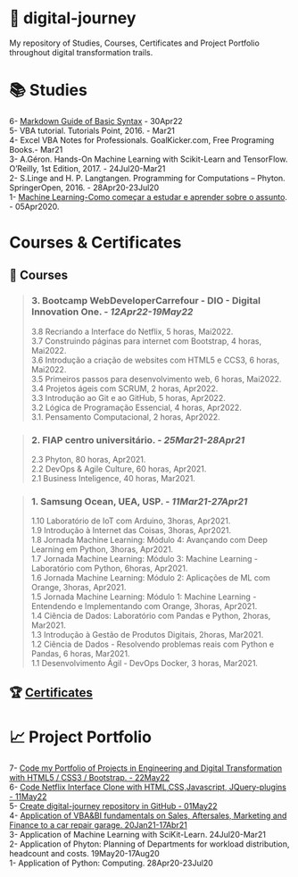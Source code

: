 # :rocket: digital-journey  

My repository of Studies, Courses, Certificates and Project Portfolio throughout digital transformation trails.

# :books: Studies  

6- [Markdown Guide of Basic Syntax](https://www.markdownguide.org/basic-syntax/) - 30Apr22  
5- VBA tutorial. Tutorials Point, 2016. - Mar21  
4- Excel VBA Notes for Professionals. GoalKicker.com, Free Programing Books.- Mar21  
3- A.Géron. Hands-On Machine Learning with Scikit-Learn and TensorFlow. O’Reilly, 1st Edition, 2017. - 24Jul20-Mar21  
2- S.Linge and H. P. Langtangen. Programming for Computations – Phyton. SpringerOpen, 2016. - 28Apr20-23Jul20  
1- [Machine Learning-Como começar a estudar e aprender sobre o assunto](https://www.youtube.com/watch?v=9aCUXJXPHGw). - 05Apr2020.    
	
# Courses & Certificates  
		
## :school: Courses  

> ### **3. Bootcamp WebDeveloperCarrefour - DIO - Digital Innovation One.** ***- 12Apr22-19May22***  	
>
> 3.8 Recriando a Interface do Netflix, 5 horas, Mai2022.  
> 3.7 Construindo páginas para internet com Bootstrap, 4 horas, Mai2022.  
> 3.6 Introdução a criação de websites com HTML5 e CCS3, 6 horas, Mai2022.  
> 3.5 Primeiros passos para desenvolvimento web, 6 horas, Mai2022.  
> 3.4 Projetos ágeis com SCRUM, 2 horas, Apr2022.  
> 3.3 Introdução ao Git e ao GitHub, 5 horas, Apr2022.  
> 3.2 Lógica de Programação Essencial, 4 horas, Apr2022.  
> 3.1. Pensamento Computacional, 2 horas, Apr2022.  

> ### **2. FIAP centro universitário.** ***- 25Mar21-28Apr21***	
>
> 2.3 Phyton, 80 horas, Apr2021.  
> 2.2 DevOps & Agile Culture, 60 horas, Apr2021.  
> 2.1 Business Inteligence, 40 horas, Mar2021.  

> ### **1. Samsung Ocean, UEA, USP.** ***- 11Mar21-27Apr21***	
>
> 1.10 Laboratório de IoT com Arduino, 3horas, Apr2021.  
> 1.9 Introdução à Internet das Coisas, 3horas, Apr2021.  
> 1.8 Jornada Machine Learning: Módulo 4: Avançando com Deep Learning em Python, 3horas, Apr2021.  
> 1.7 Jornada Machine Learning: Módulo 3: Machine Learning - Laboratório com Python, 6horas, Apr2021.  
> 1.6 Jornada Machine Learning: Módulo 2: Aplicações de ML com Orange, 3horas, Apr2021.  
> 1.5 Jornada Machine Learning: Módulo 1: Machine Learning - Entendendo e Implementando com Orange, 3horas, Apr2021.  
> 1.4 Ciência de Dados: Laboratório com Pandas e Python, 2horas, Mar2021.  
> 1.3 Introdução à Gestão de Produtos Digitais, 2horas, Mar2021.  
> 1.2 Ciência de Dados - Resolvendo problemas reais com Python e Pandas, 6 horas, Mar2021.  
> 1.1 Desenvolvimento Ágil - DevOps Docker, 3 horas, Mar2021.  
	
## :trophy: [Certificates](https://github.com/jfelicio51/digital-journey/tree/master/Certificates)  

#  :chart_with_upwards_trend: Project Portfolio 

7- [Code my Portfolio of Projects in Engineering and Digital Transformation with HTML5 / CSS3 / Bootstrap. - 22May22](https://jfelicio51.github.io/)  
6- [Code Netflix Interface Clone with HTML,CSS,Javascript, JQuery-plugins - 11May22](https://github.com/jfelicio51/Netflix_project.git)  
5- [Create digital-journey repository in GitHub - 01May22](https://github.com/jfelicio51/digital-journey.git)  
4- [Application of VBA&BI fundamentals on Sales, Aftersales, Marketing and Finance to a car repair garage. 20Jan21-17Abr21](https://github.com/jfelicio51/digital-journey.git)  
3- Application of Machine Learning with SciKit-Learn. 24Jul20-Mar21  
2- Application of Phyton: Planning of Departments for workload distribution, headcount and costs. 19May20-17Aug20  
1- Application of Python: Computing. 28Apr20-23Jul20  

